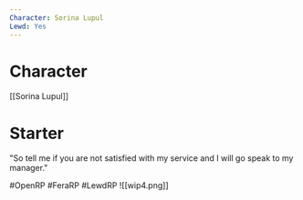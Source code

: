 ```yaml
---
Character: Sorina Lupul
Lewd: Yes
---
```

# Character
[[Sorina Lupul]]

# Starter
"So tell me if you are not satisfied with my service and I will go speak to my manager."  

#OpenRP #FeraRP #LewdRP 
![[wip4.png]]
